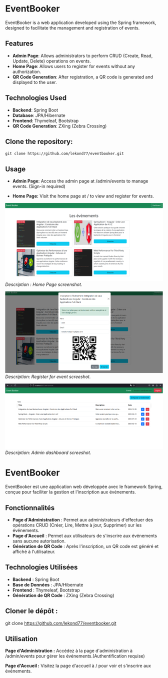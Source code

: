 # EventBooker

EventBooker is a web application developed using the Spring framework, designed to facilitate the management and registration of events.

## Features

- **Admin Page**: Allows administrators to perform CRUD (Create, Read, Update, Delete) operations on events.
- **Home Page**: Allows users to register for events without any authorization.
- **QR Code Generation**: After registration, a QR code is generated and displayed to the user.

## Technologies Used

- **Backend**: Spring Boot
- **Database**: JPA/Hibernate
- **Frontend**: Thymeleaf, Bootstrap
- **QR Code Generation**: ZXing (Zebra Crossing)


## Clone the repository:

    git clone https://github.com/lekond77/eventbooker.git

## Usage

- **Admin Page:** Access the admin page at /admin/events to manage events. (Sign-in required)

- **Home Page:** Visit the home page at / to view and register for events.

![Home Page screenshot](/github_image/home.png) *Description : Home Page screenshot.*

![Register for event screenshot](/github_image/register.png) *Description: Register for event screeshot.*

![Admin dashboard screenshot](/github_image/admin_dashboard.png)*Description: Admin dashboard screeshot.*


# EventBooker

EventBooker est une application web développée avec le framework Spring, conçue pour faciliter la gestion et l'inscription aux événements.

## Fonctionnalités

- **Page d'Administration** : Permet aux administrateurs d'effectuer des opérations CRUD (Créer, Lire, Mettre à jour, Supprimer) sur les événements.
- **Page d'Accueil** : Permet aux utilisateurs de s'inscrire aux événements sans aucune autorisation.
- **Génération de QR Code** : Après l'inscription, un QR code est généré et affiché à l'utilisateur.

## Technologies Utilisées

- **Backend** : Spring Boot
- **Base de Données** : JPA/Hibernate
- **Frontend** : Thymeleaf, Bootstrap
- **Génération de QR Code** : ZXing (Zebra Crossing)

## Cloner le dépôt :
   
   git clone https://github.com/lekond77/eventbooker.git


## Utilisation
**Page d'Administration :** Accédez à la page d'administration à /admin/events pour gérer les événements.(Authentification requise)

**Page d'Accueil :** Visitez la page d'accueil à / pour voir et s'inscrire aux événements.
